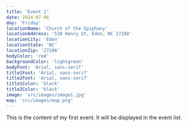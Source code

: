 ```yaml
---
title: 'Event 1'
date: 2024-07-06
day: 'Friday'
locationName: 'Church of the Epiphany'
locationAddress: '538 Henry St, Eden, NC 27288'
locationCity: 'Eden'
locationState: 'NC'
locationZip: '27288'
bodyColor: 'red'
backgroundColor: 'lightgreen'
bodyFont: 'Arial, sans-serif'
title1Font: 'Arial, sans-serif'
title2Font: 'Arial, sans-serif'
title1Color: 'black'
title2Color: 'black'
image: 'src/images/image1.jpg'
map: 'src/images/map.png'
---
```


This is the content of my first event. It will be displayed in the event list.
